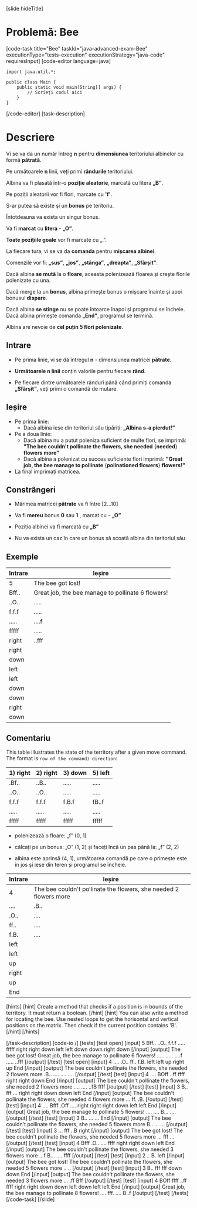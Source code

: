 [slide hideTitle]
# Problemă: Bee
[code-task title="Bee" taskId="java-advanced-exam-Bee" executionType="tests-execution" executionStrategy="java-code" requiresInput]
[code-editor language=java]
```
import java.util.*;

public class Main {
    public static void main(String[] args) {
        // Scrieți codul aici
    }
}
```
[/code-editor]
[task-description]
# Descriere

Vi se va da un număr întreg **n** pentru **dimensiunea** teritoriului albinelor cu formă **pătrată**.

Pe următoarele **n** linii, veți primi **rândurile** teritoriului.

Albina va fi plasată într-o **poziție aleatorie**, marcată cu litera **„B”**.

Pe poziții aleatorii vor fi flori, marcate cu **'f'**.

S-ar putea să existe și un **bonus** pe teritoriu.

Întotdeauna va exista un singur bonus.

Va fi **marcat** cu **litera** - **„O”**.

**Toate pozițiile goale** vor fi marcate cu „.”.

La fiecare tura, vi se va da **comanda** pentru **mișcarea albinei**.

Comenzile vor fi: **„sus”**, **„jos”**, **„stânga”**, **„dreapta”**, **„Sfârșit”**.

Dacă albina **se mută** la o **floare**, aceasta polenizează floarea și crește florile polenizate cu una.

Dacă merge la un **bonus**, albina primește bonus o mișcare înainte și apoi bonusul **dispare**.

Dacă albina **se stinge** nu se poate întoarce înapoi și programul se încheie. Dacă albina primește comanda **„End”**, programul se termină.

Albina are nevoie de **cel puțin 5 flori polenizate**.

## Intrare

- Pe prima linie, vi se dă întregul **n** - dimensiunea matricei **pătrate**.

- **Următoarele n linii** conțin valorile pentru fiecare **rând**.

- Pe fiecare dintre următoarele rânduri până când primiți comanda **„Sfârșit”**, veți primi o comandă de mutare.

## Ieșire

- Pe prima linie:
  - Dacă albina iese din teritoriul său tipăriți: **„Albina s-a pierdut!”**
- Pe a doua linie:
  - Dacă albina nu a putut poleniza suficient de multe flori, se imprimă: **"The bee couldn't pollinate the flowers, she needed** \{**needed**\} **flowers more"**
  - Dacă albina a polenizat cu succes suficiente flori imprimă: **"Great job, the bee manage to pollinate** \{**polinationed flowers**\} **flowers!"**
- La final imprimați matricea.

## Constrângeri

- Mărimea matricei **pătrate** va fi între \[2…10\]

- Va fi **mereu** bonus **0** sau **1** , marcat cu - **„O”**

- Poziția albinei va fi marcată cu **„B”**

- Nu va exista un caz în care un bonus să scoată albina din teritoriul său

## Exemple

|**Intrare**|**Ieșire**|
|-----|------|
|5|The bee got lost!|
|Bff..|Great job, the bee manage to pollinate 6 flowers!|
|..O..|.....|
|f.f.f|.....|
|.....|....f|
|fffff|.....|
|right|..fff|
|right||
|down||
|left||
|left||
|down||
|down||
|right||
|down||

## Comentariu

This table illustrates the state of the territory after a given move command.
The format is `row of the command) direction`:

|1) right|2) right|3) down|5) left|
|---|---|---|---|
|.Bf..|..B..|.....|.....|
|..O..|..O..|.....|.....|
|f.f.f|f.f.f|f.B.f|fB..f|
|.....|.....|.....|.....|
|fffff|fffff|fffff|fffff|


- polenizează o floare: „f” (0, 1)

- călcați pe un bonus: „O” (1, 2) și faceți încă un pas până la: „f” (2, 2)

- albina este aprinsă (4, 1), următoarea comandă pe care o primește este în jos și iese din teren și programul se încheie.

|**Intrare**|**Ieșire**|
|---|---|
|4|The bee couldn't pollinate the flowers, she needed 2 flowers more|
|....|.B..|
|.O..|....|
|ff..|....|
|f.B.|....|
|left||
|left||
|up||
|right||
|up||
|End||

[hints]
[hint]
Create a method that checks if a position is in bounds of the territory. 
It must return a boolean.
[/hint] 
[hint]
You can also write a method for locating the bee. 
Use nested loops to get the horisontal and vertical positions on the matrix.
Then check if the current position contains 'B'.
[/hint] 
[/hints] 

[/task-description]
[code-io /]
[tests]
[test open]
[input]
5
Bff..
..O..
f.f.f
.....
fffff
right
right
down
left
left
down
down
right
down
[/input]
[output]
The bee got lost!
Great job, the bee manage to pollinate 6 flowers!
.....
.....
....f
.....
..fff
[/output]
[/test]
[test open]
[input]
4
....
.O..
ff..
f.B.
left
left
up
right
up
End
[/input]
[output]
The bee couldn't pollinate the flowers, she needed 2 flowers more
.B..
....
....
....
[/output]
[/test]
[test]
[input]
4
....
BOff
..ff
ffff
right
right
down
End
[/input]
[output]
The bee couldn't pollinate the flowers, she needed 2 flowers more
....
....
..fB
ffff
[/output]
[/test]
[test]
[input]
3
B..
fff
...
right
right
down
down
left
End
[/input]
[output]
The bee couldn't pollinate the flowers, she needed 4 flowers more
...
ff.
.B.
[/output]
[/test]
[test]
[input]
4
....
Bfff
.Off
....
right
right
right
down
left
left
End
[/input]
[output]
Great job, the bee manage to pollinate 5 flowers!
....
....
B...
....
[/output]
[/test]
[test]
[input]
3
B..
...
...
End
[/input]
[output]
The bee couldn't pollinate the flowers, she needed 5 flowers more
B..
...
...
[/output]
[/test]
[test]
[input]
3
...
fff
..B
right
[/input]
[output]
The bee got lost!
The bee couldn't pollinate the flowers, she needed 5 flowers more
...
fff
...
[/output]
[/test]
[test]
[input]
4
Bfff
.O..
....
ffff
right
right
down
left
End
[/input]
[output]
The bee couldn't pollinate the flowers, she needed 3 flowers more
...f
B...
....
ffff
[/output]
[/test]
[test]
[input]
2
..
B.
left
[/input]
[output]
The bee got lost!
The bee couldn't pollinate the flowers, she needed 5 flowers more
..
..
[/output]
[/test]
[test]
[input]
3
B..
fff
fff
down
down
End
[/input]
[output]
The bee couldn't pollinate the flowers, she needed 3 flowers more
...
.ff
Bff
[/output]
[/test]
[test]
[input]
4
BOff
ffff
..ff
ffff
right
right
down
down
left
down
left
left
End
[/input]
[output]
Great job, the bee manage to pollinate 8 flowers!
....
fff.
....
B..f
[/output]
[/test]
[/tests]
[/code-task]
[/slide]
